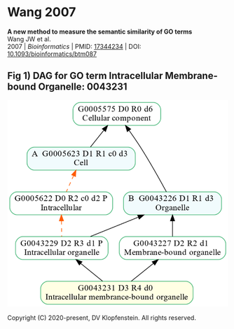 # Wang 2007

**A new method to measure the semantic similarity of GO terms**   
Wang JW et al.     
2007 | _Bioinformatics_ | PMID: [17344234](https://pubmed.ncbi.nlm.nih.gov/17344234/) | DOI: [10.1093/bioinformatics/btm087](https://academic.oup.com/bioinformatics/article/23/10/1274/197095)    

## Fig 1) DAG for GO term Intracellular Membrane-bound Organelle: 0043231
![Intracellular membrance-bound organelle](fig1.png)


Copyright (C) 2020-present, DV Klopfenstein. All rights reserved.
